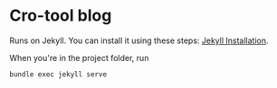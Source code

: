 # Cro-tool blog

Runs on Jekyll. You can install it using these steps: [Jekyll Installation](https://jekyllrb.com/docs/installation/).

When you're in the project folder, run

```bash
bundle exec jekyll serve
```

